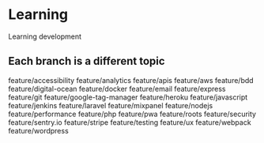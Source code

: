 # Learning
Learning development

## Each branch is a different topic

 feature/accessibility
  feature/analytics
  feature/apis
  feature/aws
  feature/bdd
  feature/digital-ocean
  feature/docker
  feature/email
  feature/express
  feature/git
  feature/google-tag-manager
  feature/heroku
  feature/javascript
  feature/jenkins
  feature/laravel
  feature/mixpanel
  feature/nodejs
  feature/performance
  feature/php
  feature/pwa
  feature/roots
  feature/security
  feature/sentry.io
  feature/stripe
  feature/testing
  feature/ux
  feature/webpack
  feature/wordpress
